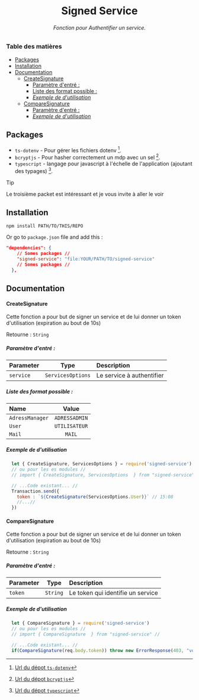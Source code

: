 <div align="center">
  <h1>Signed Service</h1>
  <h6>Fonction pour Authentifier un service.</h6>
</div>

### Table des matières
- [Packages](#packages)
- [Installation](#installation)
- [Documentation](#documentation)
    - [CreateSignature](#createsignature)
      - [Paramètre d'entré :](#paramètre-dentré-)
      - [Liste des format possible :](#liste-des-format-possible-)
      - [*Exemple de d'utilisation*](#exemple-de-dutilisation)
    - [CompareSignature](#comparesignature)
      - [Paramètre d'entré :](#paramètre-dentré--1)
      - [*Exemple de d'utilisation*](#exemple-de-dutilisation-1)


## Packages

- `ts-dotenv` - Pour gérer les fichiers dotenv [^1].
- `bcryptjs` - Pour hasher correctement un mdp avec un sel [^2].
- `typescript` - langage pour javascript à l'échelle de l'application (ajoutant des typages) [^3].

> [!TIP]
> Le troisième packet est intéressant et je vous invite à aller le voir

## Installation

```shell
npm install PATH/TO/THIS/REPO
```

Or go to `package.json` file and add this :

```json
"dependencies": {
    // Somes packages //
    "signed-service": "file:YOUR/PATH/TO/signed-service"
    // Somes packages //
  },
```

## Documentation

#### CreateSignature
Cette fonction a pour but de signer un service et de lui donner un token d'utilisation (expiration au bout de 10s)

Retourne : `String`

##### Paramètre d'entré :

| Parameter | Type | Description |
| :-------- | :--: | :---------- |
| `service` | `ServicesOptions` | Le service à authentifier |

##### Liste des format possible :
| Name | Value | 
| :-------- | :--: |
| `AdressManager` | `ADRESSADMIN` |
| `User` | `UTILISATEUR` |
| `Mail` | `MAIL` |

##### *Exemple de d'utilisation*
```js
  let { CreateSignature, ServicesOptions } = require('signed-service')
  // ou pour les es modules //
  // import { CreateSignature, ServicesOptions  } from "signed-service" //

  // ...Code existant... //
  Transaction.send({
    token : `${CreateSignature(ServicesOptions.User)}` // 15:08
    //...//
  })
```

#### CompareSignature
Cette fonction a pour but de signer un service et de lui donner un token d'utilisation (expiration au bout de 10s)

Retourne : `String`

##### Paramètre d'entré :

| Parameter | Type | Description |
| :-------- | :--: | :---------- |
| `token` | `String` | Le token qui identifie un service |

##### *Exemple de d'utilisation*
```js
  let { CompareSignature } = require('signed-service')
  // ou pour les es modules //
  // import { CompareSignature  } from "signed-service" //

  // ...Code existant... //
  if(CompareSignature(req.body.token)) throw new ErrorResponse(403, "vous n'avez pas accès à cette route")
```

[^1]: [Url du dépot `ts-dotenv`](https://www.npmjs.com/package/ts-dotenv)
[^2]: [Url du dépot `bcryptjs`](https://www.npmjs.com/package/bcryptjs)
[^3]: [Url du dépot `typescript`](https://www.npmjs.com/package/typescript)